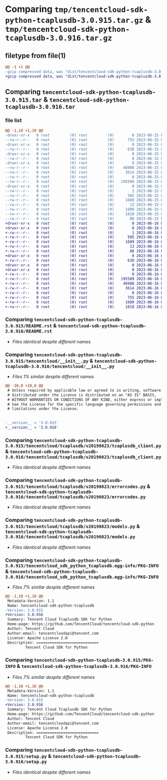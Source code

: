 # Comparing `tmp/tencentcloud-sdk-python-tcaplusdb-3.0.915.tar.gz` & `tmp/tencentcloud-sdk-python-tcaplusdb-3.0.916.tar.gz`

## filetype from file(1)

```diff
@@ -1 +1 @@
-gzip compressed data, was "dist/tencentcloud-sdk-python-tcaplusdb-3.0.915.tar", last modified: Thu Jun 15 00:33:49 2023, max compression
+gzip compressed data, was "dist/tencentcloud-sdk-python-tcaplusdb-3.0.916.tar", last modified: Fri Jun 16 00:41:42 2023, max compression
```

## Comparing `tencentcloud-sdk-python-tcaplusdb-3.0.915.tar` & `tencentcloud-sdk-python-tcaplusdb-3.0.916.tar`

### file list

```diff
@@ -1,19 +1,19 @@
-drwxr-xr-x   0 root         (0) root         (0)        0 2023-06-15 00:33:49.000000 tencentcloud-sdk-python-tcaplusdb-3.0.915/
--rw-r--r--   0 root         (0) root         (0)      755 2023-06-15 00:33:49.000000 tencentcloud-sdk-python-tcaplusdb-3.0.915/README.rst
-drwxr-xr-x   0 root         (0) root         (0)        0 2023-06-15 00:33:49.000000 tencentcloud-sdk-python-tcaplusdb-3.0.915/tencentcloud/
--rw-r--r--   0 root         (0) root         (0)      630 2023-06-15 00:33:49.000000 tencentcloud-sdk-python-tcaplusdb-3.0.915/tencentcloud/__init__.py
-drwxr-xr-x   0 root         (0) root         (0)        0 2023-06-15 00:33:49.000000 tencentcloud-sdk-python-tcaplusdb-3.0.915/tencentcloud/tcaplusdb/
--rw-r--r--   0 root         (0) root         (0)        0 2023-06-15 00:33:49.000000 tencentcloud-sdk-python-tcaplusdb-3.0.915/tencentcloud/tcaplusdb/__init__.py
-drwxr-xr-x   0 root         (0) root         (0)        0 2023-06-15 00:33:49.000000 tencentcloud-sdk-python-tcaplusdb-3.0.915/tencentcloud/tcaplusdb/v20190823/
--rw-r--r--   0 root         (0) root         (0)    48988 2023-06-15 00:33:49.000000 tencentcloud-sdk-python-tcaplusdb-3.0.915/tencentcloud/tcaplusdb/v20190823/tcaplusdb_client.py
--rw-r--r--   0 root         (0) root         (0)     3614 2023-06-15 00:33:49.000000 tencentcloud-sdk-python-tcaplusdb-3.0.915/tencentcloud/tcaplusdb/v20190823/errorcodes.py
--rw-r--r--   0 root         (0) root         (0)        0 2023-06-15 00:33:49.000000 tencentcloud-sdk-python-tcaplusdb-3.0.915/tencentcloud/tcaplusdb/v20190823/__init__.py
--rw-r--r--   0 root         (0) root         (0)   195509 2023-06-15 00:33:49.000000 tencentcloud-sdk-python-tcaplusdb-3.0.915/tencentcloud/tcaplusdb/v20190823/models.py
-drwxr-xr-x   0 root         (0) root         (0)        0 2023-06-15 00:33:49.000000 tencentcloud-sdk-python-tcaplusdb-3.0.915/tencentcloud_sdk_python_tcaplusdb.egg-info/
--rw-r--r--   0 root         (0) root         (0)        1 2023-06-15 00:33:49.000000 tencentcloud-sdk-python-tcaplusdb-3.0.915/tencentcloud_sdk_python_tcaplusdb.egg-info/dependency_links.txt
--rw-r--r--   0 root         (0) root         (0)      505 2023-06-15 00:33:49.000000 tencentcloud-sdk-python-tcaplusdb-3.0.915/tencentcloud_sdk_python_tcaplusdb.egg-info/SOURCES.txt
--rw-r--r--   0 root         (0) root         (0)     1689 2023-06-15 00:33:49.000000 tencentcloud-sdk-python-tcaplusdb-3.0.915/tencentcloud_sdk_python_tcaplusdb.egg-info/PKG-INFO
--rw-r--r--   0 root         (0) root         (0)       13 2023-06-15 00:33:49.000000 tencentcloud-sdk-python-tcaplusdb-3.0.915/tencentcloud_sdk_python_tcaplusdb.egg-info/top_level.txt
--rw-r--r--   0 root         (0) root         (0)     1689 2023-06-15 00:33:49.000000 tencentcloud-sdk-python-tcaplusdb-3.0.915/PKG-INFO
--rw-r--r--   0 root         (0) root         (0)     1018 2023-06-15 00:33:49.000000 tencentcloud-sdk-python-tcaplusdb-3.0.915/setup.py
--rw-r--r--   0 root         (0) root         (0)       88 2023-06-15 00:33:49.000000 tencentcloud-sdk-python-tcaplusdb-3.0.915/setup.cfg
+drwxr-xr-x   0 root         (0) root         (0)        0 2023-06-16 00:41:42.000000 tencentcloud-sdk-python-tcaplusdb-3.0.916/
+drwxr-xr-x   0 root         (0) root         (0)        0 2023-06-16 00:41:42.000000 tencentcloud-sdk-python-tcaplusdb-3.0.916/tencentcloud_sdk_python_tcaplusdb.egg-info/
+-rw-r--r--   0 root         (0) root         (0)        1 2023-06-16 00:41:42.000000 tencentcloud-sdk-python-tcaplusdb-3.0.916/tencentcloud_sdk_python_tcaplusdb.egg-info/dependency_links.txt
+-rw-r--r--   0 root         (0) root         (0)      505 2023-06-16 00:41:42.000000 tencentcloud-sdk-python-tcaplusdb-3.0.916/tencentcloud_sdk_python_tcaplusdb.egg-info/SOURCES.txt
+-rw-r--r--   0 root         (0) root         (0)     1689 2023-06-16 00:41:42.000000 tencentcloud-sdk-python-tcaplusdb-3.0.916/tencentcloud_sdk_python_tcaplusdb.egg-info/PKG-INFO
+-rw-r--r--   0 root         (0) root         (0)       13 2023-06-16 00:41:42.000000 tencentcloud-sdk-python-tcaplusdb-3.0.916/tencentcloud_sdk_python_tcaplusdb.egg-info/top_level.txt
+-rw-r--r--   0 root         (0) root         (0)       88 2023-06-16 00:41:42.000000 tencentcloud-sdk-python-tcaplusdb-3.0.916/setup.cfg
+drwxr-xr-x   0 root         (0) root         (0)        0 2023-06-16 00:41:42.000000 tencentcloud-sdk-python-tcaplusdb-3.0.916/tencentcloud/
+-rw-r--r--   0 root         (0) root         (0)      630 2023-06-16 00:41:42.000000 tencentcloud-sdk-python-tcaplusdb-3.0.916/tencentcloud/__init__.py
+drwxr-xr-x   0 root         (0) root         (0)        0 2023-06-16 00:41:42.000000 tencentcloud-sdk-python-tcaplusdb-3.0.916/tencentcloud/tcaplusdb/
+drwxr-xr-x   0 root         (0) root         (0)        0 2023-06-16 00:41:42.000000 tencentcloud-sdk-python-tcaplusdb-3.0.916/tencentcloud/tcaplusdb/v20190823/
+-rw-r--r--   0 root         (0) root         (0)        0 2023-06-16 00:41:42.000000 tencentcloud-sdk-python-tcaplusdb-3.0.916/tencentcloud/tcaplusdb/v20190823/__init__.py
+-rw-r--r--   0 root         (0) root         (0)   195509 2023-06-16 00:41:42.000000 tencentcloud-sdk-python-tcaplusdb-3.0.916/tencentcloud/tcaplusdb/v20190823/models.py
+-rw-r--r--   0 root         (0) root         (0)    48988 2023-06-16 00:41:42.000000 tencentcloud-sdk-python-tcaplusdb-3.0.916/tencentcloud/tcaplusdb/v20190823/tcaplusdb_client.py
+-rw-r--r--   0 root         (0) root         (0)     3614 2023-06-16 00:41:42.000000 tencentcloud-sdk-python-tcaplusdb-3.0.916/tencentcloud/tcaplusdb/v20190823/errorcodes.py
+-rw-r--r--   0 root         (0) root         (0)        0 2023-06-16 00:41:42.000000 tencentcloud-sdk-python-tcaplusdb-3.0.916/tencentcloud/tcaplusdb/__init__.py
+-rw-r--r--   0 root         (0) root         (0)      755 2023-06-16 00:41:42.000000 tencentcloud-sdk-python-tcaplusdb-3.0.916/README.rst
+-rw-r--r--   0 root         (0) root         (0)     1689 2023-06-16 00:41:42.000000 tencentcloud-sdk-python-tcaplusdb-3.0.916/PKG-INFO
+-rw-r--r--   0 root         (0) root         (0)     1018 2023-06-16 00:41:42.000000 tencentcloud-sdk-python-tcaplusdb-3.0.916/setup.py
```

### Comparing `tencentcloud-sdk-python-tcaplusdb-3.0.915/README.rst` & `tencentcloud-sdk-python-tcaplusdb-3.0.916/README.rst`

 * *Files identical despite different names*

### Comparing `tencentcloud-sdk-python-tcaplusdb-3.0.915/tencentcloud/__init__.py` & `tencentcloud-sdk-python-tcaplusdb-3.0.916/tencentcloud/__init__.py`

 * *Files 1% similar despite different names*

```diff
@@ -10,8 +10,8 @@
 # Unless required by applicable law or agreed to in writing, software
 # distributed under the License is distributed on an "AS IS" BASIS,
 # WITHOUT WARRANTIES OR CONDITIONS OF ANY KIND, either express or implied.
 # See the License for the specific language governing permissions and
 # limitations under the License.
 
 
-__version__ = '3.0.915'
+__version__ = '3.0.916'
```

### Comparing `tencentcloud-sdk-python-tcaplusdb-3.0.915/tencentcloud/tcaplusdb/v20190823/tcaplusdb_client.py` & `tencentcloud-sdk-python-tcaplusdb-3.0.916/tencentcloud/tcaplusdb/v20190823/tcaplusdb_client.py`

 * *Files identical despite different names*

### Comparing `tencentcloud-sdk-python-tcaplusdb-3.0.915/tencentcloud/tcaplusdb/v20190823/errorcodes.py` & `tencentcloud-sdk-python-tcaplusdb-3.0.916/tencentcloud/tcaplusdb/v20190823/errorcodes.py`

 * *Files identical despite different names*

### Comparing `tencentcloud-sdk-python-tcaplusdb-3.0.915/tencentcloud/tcaplusdb/v20190823/models.py` & `tencentcloud-sdk-python-tcaplusdb-3.0.916/tencentcloud/tcaplusdb/v20190823/models.py`

 * *Files identical despite different names*

### Comparing `tencentcloud-sdk-python-tcaplusdb-3.0.915/tencentcloud_sdk_python_tcaplusdb.egg-info/PKG-INFO` & `tencentcloud-sdk-python-tcaplusdb-3.0.916/tencentcloud_sdk_python_tcaplusdb.egg-info/PKG-INFO`

 * *Files 7% similar despite different names*

```diff
@@ -1,10 +1,10 @@
 Metadata-Version: 1.1
 Name: tencentcloud-sdk-python-tcaplusdb
-Version: 3.0.915
+Version: 3.0.916
 Summary: Tencent Cloud Tcaplusdb SDK for Python
 Home-page: https://github.com/TencentCloud/tencentcloud-sdk-python
 Author: Tencent Cloud
 Author-email: tencentcloudapi@tencent.com
 License: Apache License 2.0
 Description: ============================
         Tencent Cloud SDK for Python
```

### Comparing `tencentcloud-sdk-python-tcaplusdb-3.0.915/PKG-INFO` & `tencentcloud-sdk-python-tcaplusdb-3.0.916/PKG-INFO`

 * *Files 7% similar despite different names*

```diff
@@ -1,10 +1,10 @@
 Metadata-Version: 1.1
 Name: tencentcloud-sdk-python-tcaplusdb
-Version: 3.0.915
+Version: 3.0.916
 Summary: Tencent Cloud Tcaplusdb SDK for Python
 Home-page: https://github.com/TencentCloud/tencentcloud-sdk-python
 Author: Tencent Cloud
 Author-email: tencentcloudapi@tencent.com
 License: Apache License 2.0
 Description: ============================
         Tencent Cloud SDK for Python
```

### Comparing `tencentcloud-sdk-python-tcaplusdb-3.0.915/setup.py` & `tencentcloud-sdk-python-tcaplusdb-3.0.916/setup.py`

 * *Files identical despite different names*

